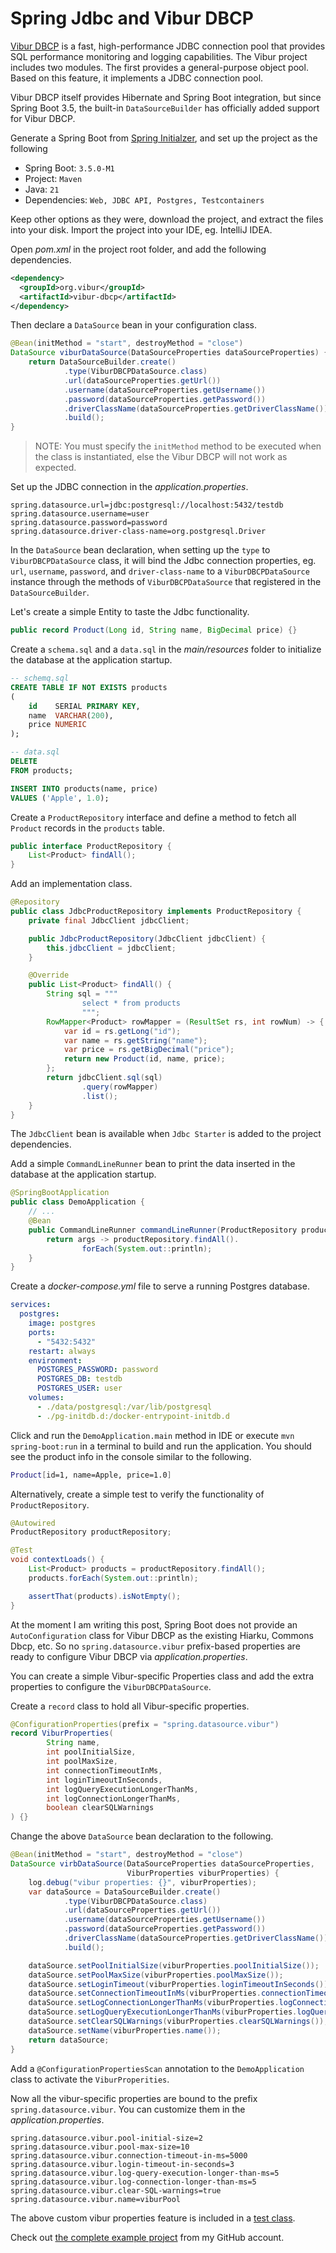 # Spring Jdbc and Vibur DBCP

[Vibur DBCP](https://github.com/vibur/vibur-dbcp) is a fast, high-performance JDBC connection pool that provides SQL performance monitoring and logging capabilities.
The Vibur project includes two modules. The first provides a general-purpose object pool. Based on this feature, it implements a JDBC connection pool.

Vibur DBCP itself provides Hibernate and Spring Boot integration, but since Spring Boot 3.5, the built-in `DataSourceBuilder` has officially added support for Vibur DBCP.

Generate a Spring Boot from [Spring Initialzer](http://start.spring.io), and set up the project as the following

* Spring Boot: `3.5.0-M1`
* Project: `Maven`
* Java: `21`
* Dependencies: `Web, JDBC API, Postgres, Testcontainers`

Keep other options as they were, download the project, and extract the files into your disk. Import the project into your IDE, eg. IntelliJ IDEA. 

Open *pom.xml* in the project root folder, and add the following dependencies.

```xml
<dependency>
  <groupId>org.vibur</groupId>
  <artifactId>vibur-dbcp</artifactId>
</dependency>
```

Then declare a `DataSource` bean in your configuration class.

```java
@Bean(initMethod = "start", destroyMethod = "close")
DataSource viburDataSource(DataSourceProperties dataSourceProperties) {
    return DataSourceBuilder.create()
            .type(ViburDBCPDataSource.class)
            .url(dataSourceProperties.getUrl())
            .username(dataSourceProperties.getUsername())
            .password(dataSourceProperties.getPassword())
            .driverClassName(dataSourceProperties.getDriverClassName())
            .build();
}
```
> NOTE: You must specify the `initMethod` method to be executed when the class is instantiated, else the Vibur DBCP will not work as expected.

Set up the JDBC connection in the *application.properties*.

```properties
spring.datasource.url=jdbc:postgresql://localhost:5432/testdb
spring.datasource.username=user
spring.datasource.password=password
spring.datasource.driver-class-name=org.postgresql.Driver
```

In the `DataSource` bean declaration, when setting up the `type` to `ViburDBCPDataSource` class, it will bind the Jdbc connection properties, eg. `url`, `username`, `password`, and `driver-class-name` to a `ViburDBCPDataSource` instance through the methods of `ViburDBCPDataSource` that registered in the `DataSourceBuilder`.

Let's create a simple Entity to taste the Jdbc functionality.

```java
public record Product(Long id, String name, BigDecimal price) {}
```

Create a `schema.sql` and a `data.sql` in the *main/resources* folder to initialize the database at the application startup.

```sql
-- schemq.sql
CREATE TABLE IF NOT EXISTS products
(
    id    SERIAL PRIMARY KEY,
    name  VARCHAR(200),
    price NUMERIC
);

-- data.sql
DELETE
FROM products;

INSERT INTO products(name, price)
VALUES ('Apple', 1.0);
```

Create a `ProductRepository` interface and define a method to fetch all `Product` records in the `products` table.

```java
public interface ProductRepository {
    List<Product> findAll();
}
```

Add an implementation class.

```java
@Repository
public class JdbcProductRepository implements ProductRepository {
    private final JdbcClient jdbcClient;

    public JdbcProductRepository(JdbcClient jdbcClient) {
        this.jdbcClient = jdbcClient;
    }

    @Override
    public List<Product> findAll() {
        String sql = """
                select * from products
                """;
        RowMapper<Product> rowMapper = (ResultSet rs, int rowNum) -> {
            var id = rs.getLong("id");
            var name = rs.getString("name");
            var price = rs.getBigDecimal("price");
            return new Product(id, name, price);
        };
        return jdbcClient.sql(sql)
                .query(rowMapper)
                .list();
    }
}
```

The `JdbcClient` bean is available when `Jdbc Starter` is added to the project dependencies.

Add a simple `CommandLineRunner` bean to print the data inserted in the database at the application startup.

```java
@SpringBootApplication
public class DemoApplication {
    // ...
    @Bean
    public CommandLineRunner commandLineRunner(ProductRepository productRepository) {
        return args -> productRepository.findAll().
                forEach(System.out::println);
    }
}
```

Create a *docker-compose.yml* file to serve a running Postgres database.

```yml
services:
  postgres:
    image: postgres
    ports:
      - "5432:5432"
    restart: always
    environment:
      POSTGRES_PASSWORD: password
      POSTGRES_DB: testdb
      POSTGRES_USER: user
    volumes:
      - ./data/postgresql:/var/lib/postgresql
      - ./pg-initdb.d:/docker-entrypoint-initdb.d
```

Click and run the `DemoApplication.main` method in IDE or execute `mvn spring-boot:run` in a terminal to build and run the application. You should see the product info in the console similar to the following.

```bash
Product[id=1, name=Apple, price=1.0]
```

Alternatively, create a simple test to verify the functionality of `ProductRepository`.

```java
@Autowired
ProductRepository productRepository;

@Test
void contextLoads() {
    List<Product> products = productRepository.findAll();
    products.forEach(System.out::println);

    assertThat(products).isNotEmpty();
}
```

At the moment I am writing this post, Spring Boot does not provide an `AutoConfiguration` class for Vibur DBCP as the existing Hiarku, Commons Dbcp, etc.
So no `spring.datasource.vibur` prefix-based properties are ready to configure Vibur DBCP via *application.properties*.

You can create a simple Vibur-specific Properties class and add the extra properties to configure the `ViburDBCPDataSource`.

Create a `record` class to hold all Vibur-specific properties.

```java
@ConfigurationProperties(prefix = "spring.datasource.vibur")
record ViburProperties(
        String name,
        int poolInitialSize,
        int poolMaxSize,
        int connectionTimeoutInMs,
        int loginTimeoutInSeconds,
        int logQueryExecutionLongerThanMs,
        int logConnectionLongerThanMs,
        boolean clearSQLWarnings
) {}
```

Change the above `DataSource` bean declaration to the following.

```java
@Bean(initMethod = "start", destroyMethod = "close")
DataSource virbDataSource(DataSourceProperties dataSourceProperties,
                          ViburProperties viburProperties) {
    log.debug("vibur properties: {}", viburProperties);
    var dataSource = DataSourceBuilder.create()
            .type(ViburDBCPDataSource.class)
            .url(dataSourceProperties.getUrl())
            .username(dataSourceProperties.getUsername())
            .password(dataSourceProperties.getPassword())
            .driverClassName(dataSourceProperties.getDriverClassName())
            .build();

    dataSource.setPoolInitialSize(viburProperties.poolInitialSize());
    dataSource.setPoolMaxSize(viburProperties.poolMaxSize());
    dataSource.setLoginTimeout(viburProperties.loginTimeoutInSeconds());
    dataSource.setConnectionTimeoutInMs(viburProperties.connectionTimeoutInMs());
    dataSource.setLogConnectionLongerThanMs(viburProperties.logConnectionLongerThanMs());
    dataSource.setLogQueryExecutionLongerThanMs(viburProperties.logQueryExecutionLongerThanMs());
    dataSource.setClearSQLWarnings(viburProperties.clearSQLWarnings());
    dataSource.setName(viburProperties.name());
    return dataSource;
}
```

Add a `@ConfigurationPropertiesScan` annotation to the `DemoApplication` class to activate the `ViburProperities`.

Now all the vibur-specific properties are bound to the prefix `spring.datasource.vibur`. You can customize them in the *application.properties*.

```properties
spring.datasource.vibur.pool-initial-size=2
spring.datasource.vibur.pool-max-size=10
spring.datasource.vibur.connection-timeout-in-ms=5000
spring.datasource.vibur.login-timeout-in-seconds=3
spring.datasource.vibur.log-query-execution-longer-than-ms=5
spring.datasource.vibur.log-connection-longer-than-ms=5
spring.datasource.vibur.clear-SQL-warnings=true
spring.datasource.vibur.name=viburPool
```

The above custom vibur properties feature is included in a [test class](https://github.com/hantsy/spring6-sandbox/blob/master/boot-vibur-dbcp/src/test/java/com/example/demo/ViburDatasourceTests.java).

Check out [the complete example project](https://github.com/hantsy/spring6-sandbox/tree/master/boot-vibur-dbcp) from my GitHub account.
